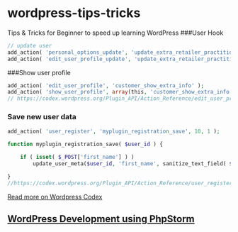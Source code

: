 # wordpress-tips-tricks
Tips &amp; Tricks for Beginner to speed up learning WordPress
###User Hook
```php
// update user
add_action( 'personal_options_update', 'update_extra_retailer_practitioner_info');
add_action( 'edit_user_profile_update', 'update_extra_retailer_practitioner_info');
```
###Show user profile
```php
add_action( 'edit_user_profile', 'customer_show_extra_info' );
add_action( 'show_user_profile', array(this, 'customer_show_extra_info' ) );
// https://codex.wordpress.org/Plugin_API/Action_Reference/edit_user_profile

```

### Save new user data
```php
add_action( 'user_register', 'myplugin_registration_save', 10, 1 );

function myplugin_registration_save( $user_id ) {

    if ( isset( $_POST['first_name'] ) )
        update_user_meta($user_id, 'first_name', sanitize_text_field( $_POST['first_name'] ) );

}
//https://codex.wordpress.org/Plugin_API/Action_Reference/user_register
```

[Read more on Wordpress Codex](https://codex.wordpress.org/Main_Page)


[WordPress Development using PhpStorm](https://confluence.jetbrains.com/display/PhpStorm/WordPress+Development+using+PhpStorm)
-----------------
